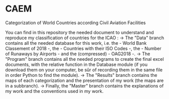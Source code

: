 # CAEM
 Categorization of World Countries according Civil Aviation Facilities

You can find in this repository the needed document to understand and reproduce my classification of countries for the ICAO :
     -> The "Data" branch contains all the needed database for this work, i.e. the - World Bank Classement of 2018 -, the - Countries with their ISO Codes -, the - Number of Runaways by Airports - and the (compressed) - OAG2018 -.
     -> The "Program" branch contains all the needed programs to create the final excel documents, with the relative function in the Database module (if you download them on your computer, be sûr of recording them in the same file in order Python to find the module).
     -> The "Results" branch contains the maps of each categorization and the presentation of my work (the maps are in a subbranch).
     -> Finally, the "Master" branch contains the explanations of my work and the conventions used in my work.
